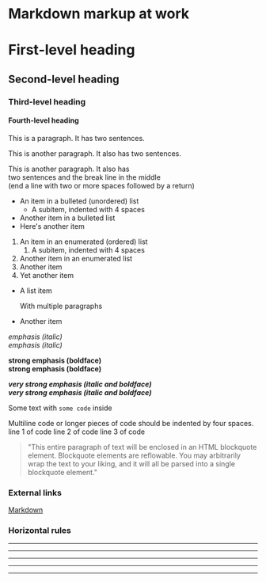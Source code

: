 # Markdown markup at work
# First-level heading
## Second-level heading
### Third-level heading
#### Fourth-level heading

This is a paragraph. It has two sentences.

This is another paragraph. It also has 
two sentences.

This is another paragraph. It also has  
two sentences and the break line in the middle  
(end a line with two or more spaces followed by a return)

* An item in a bulleted (unordered) list
    + A subitem, indented with 4 spaces
* Another item in a bulleted list
* Here's another item

1. An item in an enumerated (ordered) list
    1. A subitem, indented with 4 spaces
2. Another item in an enumerated list
3. Another item
4. Yet another item

* A list item

    With multiple paragraphs

* Another item

*emphasis (italic)*  
_emphasis (italic)_

**strong emphasis (boldface)**  
__strong emphasis (boldface)__

***very strong emphasis (italic and boldface)***  
___very strong emphasis (italic and boldface)___


Some text with `some code` inside

Multiline code or longer pieces of code should be indented by four spaces.
    line 1 of code
    line 2 of code
    line 3 of code


> "This entire paragraph of text will be enclosed in an HTML blockquote element.
Blockquote elements are reflowable. You may arbitrarily
wrap the text to your liking, and it will all be parsed
into a single blockquote element."

### External links
[Markdown](http://en.wikipedia.com/wiki/Markdown)

### Horizontal rules
* * *
***
*****
- - -
---------------------------------------
